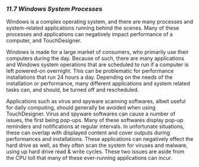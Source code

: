 
### *11.7 Windows System Processes*

Windows is a complex operating system, and there are many processes and system-related applications running behind the scenes. Many of these processes and applications can negatively impact performance of a computer, and TouchDesigner. 

Windows is made for a large market of consumers, who primarily use their computers during the day. Because of such, there are many applications and Windows system operations that are scheduled to run if a computer is left powered-on overnight. This can be problematic for performance installations that run 24 hours a day. Depending on the needs of the installation or performance, many different applications and system related tasks can, and should, be turned off and rescheduled.

Applications such as virus and spyware scanning softwares, albeit useful for daily computing, should generally be avoided when using TouchDesigner. Virus and spyware softwares can cause a number of issues, the first being pop-ups. Many of these softwares display pop-up reminders and notifications at regular intervals. In unfortunate situations, these can overlap with displayed content and cover outputs during performances and installations. These applications can negatively effect the hard drive as well, as they often scan the system for viruses and malware, using up hard drive read & write cycles. These two issues are aside from the CPU toll that many of these ever-running applications can incur.
